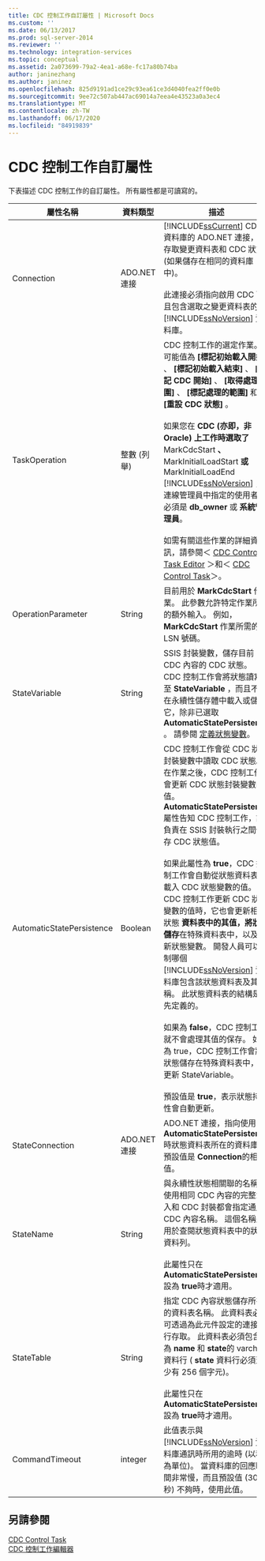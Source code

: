 ```yaml
---
title: CDC 控制工作自訂屬性 | Microsoft Docs
ms.custom: ''
ms.date: 06/13/2017
ms.prod: sql-server-2014
ms.reviewer: ''
ms.technology: integration-services
ms.topic: conceptual
ms.assetid: 2a073699-79a2-4ea1-a68e-fc17a80b74ba
author: janinezhang
ms.author: janinez
ms.openlocfilehash: 825d9191ad1ce29c93ea61ce3d4040fea2ff0e0b
ms.sourcegitcommit: 9ee72c507ab447ac69014a7eea4e43523a0a3ec4
ms.translationtype: MT
ms.contentlocale: zh-TW
ms.lasthandoff: 06/17/2020
ms.locfileid: "84919839"
---
```

# <a name="cdc-control-task-custom-properties"></a>CDC 控制工作自訂屬性
  下表描述 CDC 控制工作的自訂屬性。 所有屬性都是可讀寫的。  
  
|屬性名稱|資料類型|描述|  
|-------------------|---------------|-----------------|  
|Connection|ADO.NET 連接|[!INCLUDE[ssCurrent](../../includes/sscurrent-md.md)] CDC 資料庫的 ADO.NET 連接，以存取變更資料表和 CDC 狀態 (如果儲存在相同的資料庫中)。<br /><br /> 此連接必須指向啟用 CDC 而且包含選取之變更資料表的 [!INCLUDE[ssNoVersion](../../includes/ssnoversion-md.md)] 資料庫。|  
|TaskOperation|整數 (列舉)|CDC 控制工作的選定作業。 可能值為 **[標記初始載入開始]** 、 **[標記初始載入結束]** 、 **[標記 CDC 開始]** 、 **[取得處理範圍]** 、 **[標記處理的範圍]** 和 **[重設 CDC 狀態]** 。<br /><br /> 如果您在 **CDC (亦即，非 Oracle) 上工作時選取了**MarkCdcStart **、** MarkInitialLoadStart **或** MarkInitialLoadEnd [!INCLUDE[ssNoVersion](../../includes/ssnoversion-md.md)] ，連線管理員中指定的使用者就必須是  **db_owner** 或 **系統管理員**。<br /><br /> 如需有關這些作業的詳細資訊，請參閱＜ [CDC Control Task Editor](../cdc-control-task-editor.md) ＞和＜ [CDC Control Task](cdc-control-task.md)＞。|  
|OperationParameter|String|目前用於 **MarkCdcStart** 作業。 此參數允許特定作業所需的額外輸入。 例如， **MarkCdcStart** 作業所需的 LSN 號碼。|  
|StateVariable|String|SSIS 封裝變數，儲存目前 CDC 內容的 CDC 狀態。 CDC 控制工作會將狀態讀寫至 **StateVariable** ，而且不會在永續性儲存體中載入或儲存它，除非已選取 **AutomaticStatePersistence** 。 請參閱 [定義狀態變數](../data-flow/define-a-state-variable.md)。|  
|AutomaticStatePersistence|Boolean|CDC 控制工作會從 CDC 狀態封裝變數中讀取 CDC 狀態。 在作業之後，CDC 控制工作會更新 CDC 狀態封裝變數的值。 **AutomaticStatePersistence** 屬性告知 CDC 控制工作，誰負責在 SSIS 封裝執行之間保存 CDC 狀態值。<br /><br /> 如果此屬性為 **true**，CDC 控制工作會自動從狀態資料表中載入 CDC 狀態變數的值。 當 CDC 控制工作更新 CDC 狀態變數的值時，它也會更新相同狀態 **資料表中的其值，將狀態儲存**在特殊資料表中，以及更新狀態變數。 開發人員可以控制哪個 [!INCLUDE[ssNoVersion](../../includes/ssnoversion-md.md)] 資料庫包含該狀態資料表及其名稱。 此狀態資料表的結構是預先定義的。<br /><br /> 如果為 **false**，CDC 控制工作就不會處理其值的保存。 如果為 true，CDC 控制工作會將狀態儲存在特殊資料表中，並更新 StateVariable。<br /><br /> 預設值是 **true**，表示狀態持續性會自動更新。|  
|StateConnection|ADO.NET 連接|ADO.NET 連接，指向使用 **AutomaticStatePersistence**時狀態資料表所在的資料庫。 預設值是 **Connection**的相同值。|  
|StateName|String|與永續性狀態相關聯的名稱。 使用相同 CDC 內容的完整載入和 CDC 封裝都會指定通用 CDC 內容名稱。 這個名稱是用於查閱狀態資料表中的狀態資料列。<br /><br /> 此屬性只在 **AutomaticStatePersistence** 設為 **true**時才適用。|  
|StateTable|String|指定 CDC 內容狀態儲存所在的資料表名稱。 此資料表必須可透過為此元件設定的連接進行存取。 此資料表必須包含名為 **name** 和 **state**的 varchar 資料行 ( **state** 資料行必須至少有 256 個字元)。<br /><br /> 此屬性只在 **AutomaticStatePersistence** 設為 **true**時才適用。|  
|CommandTimeout|integer|此值表示與 [!INCLUDE[ssNoVersion](../../includes/ssnoversion-md.md)] 資料庫通訊時所用的逾時 (以秒為單位)。 當資料庫的回應時間非常慢，而且預設值 (30 秒) 不夠時，使用此值。|  
  
## <a name="see-also"></a>另請參閱  
 [CDC Control Task](cdc-control-task.md)   
 [CDC 控制工作編輯器](../cdc-control-task-editor.md)  
  
  
